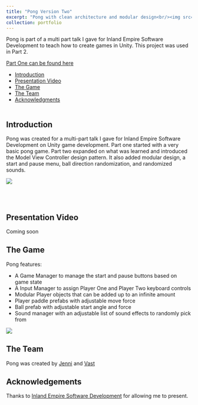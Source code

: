 ```yaml
---
title: "Pong Version Two"
excerpt: "Pong with clean architecture and modular design<br/><img src='https://media.giphy.com/media/rqZEANWU5nesnvJ84c/giphy.gif'>"
collection: portfolio
---
```


Pong is part of a multi part talk I gave for Inland Empire Software Development to teach how to create games in Unity. This project was used in Part 2. 

[Part One can be found here](https://github.com/JenniTheDev/Pong)


* [Introduction](#Introduction)
* [Presentation Video](#Presentation)
* [The Game](#Game)
* [The Team](#Team)
* [Acknowledgments](#Ack)
<br><br>

## Introduction <a name="Introduction"></a> <br>
Pong was created for a multi-part talk I gave for Inland Empire Software Development on Unity game development. Part one started with a very basic pong game. Part two expanded on what was learned and introduced the Model View Controller design pattern. It also added modular design, a start and pause menu, ball direction randomization, and randomized sounds.

![](https://media.giphy.com/media/rqZEANWU5nesnvJ84c/giphy.gif)

<br><br>
## Presentation Video <a name="Presentation"></a> <br>
Coming soon

## The Game <a name="Game"></a> <br>
Pong features:
 - A Game Manager to manage the start and pause buttons based on game state
 - A Input Manager to assign Player One and Player Two keyboard controls
 - Modular Player objects that can be added up to an infinite amount
 - Player paddle prefabs with adjustable move force
 - Ball prefab with adjustable start angle and force
 - Sound manager with an adjustable list of sound effects to randomly pick from 

![](https://media.giphy.com/media/py3gpVED8QIbgKGYhq/giphy.gif)

## The Team <a name="Team"></a> <br>
Pong was created by [Jenni](http://jennithe.dev) and [Vast](https://github.com/Vastlee)

## Acknowledgements <a name="Ack"></a> <br>
Thanks to [Inland Empire Software Development](https://www.iesd.com/) for allowing me to present.
